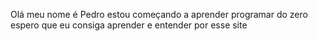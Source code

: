 Olá meu nome é Pedro 
estou começando a aprender programar do zero
espero que eu consiga aprender e entender por esse site 
